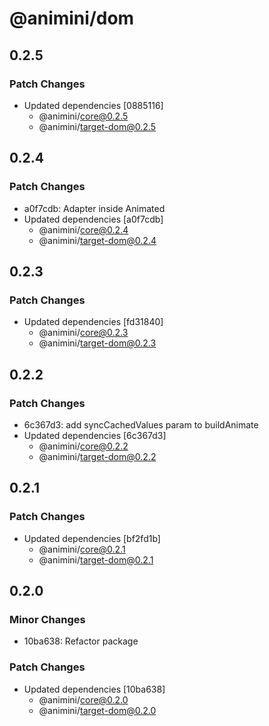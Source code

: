 # @animini/dom

## 0.2.5

### Patch Changes

- Updated dependencies [0885116]
  - @animini/core@0.2.5
  - @animini/target-dom@0.2.5

## 0.2.4

### Patch Changes

- a0f7cdb: Adapter inside Animated
- Updated dependencies [a0f7cdb]
  - @animini/core@0.2.4
  - @animini/target-dom@0.2.4

## 0.2.3

### Patch Changes

- Updated dependencies [fd31840]
  - @animini/core@0.2.3
  - @animini/target-dom@0.2.3

## 0.2.2

### Patch Changes

- 6c367d3: add syncCachedValues param to buildAnimate
- Updated dependencies [6c367d3]
  - @animini/core@0.2.2
  - @animini/target-dom@0.2.2

## 0.2.1

### Patch Changes

- Updated dependencies [bf2fd1b]
  - @animini/core@0.2.1
  - @animini/target-dom@0.2.1

## 0.2.0

### Minor Changes

- 10ba638: Refactor package

### Patch Changes

- Updated dependencies [10ba638]
  - @animini/core@0.2.0
  - @animini/target-dom@0.2.0
